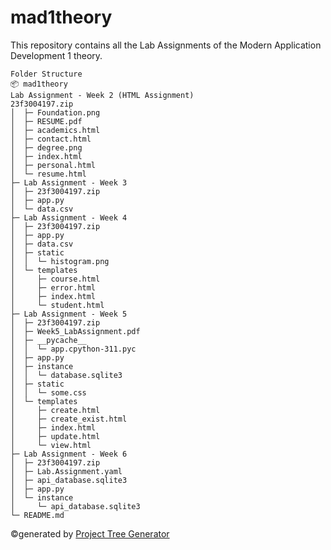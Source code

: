 # mad1theory
This repository contains all the Lab Assignments of the Modern Application Development 1 theory.


```
Folder Structure
📦 mad1theory
Lab Assignment - Week 2 (HTML Assignment)
23f3004197.zip
│  ├─ Foundation.png
│  ├─ RESUME.pdf
│  ├─ academics.html
│  ├─ contact.html
│  ├─ degree.png
│  ├─ index.html
│  ├─ personal.html
│  └─ resume.html
├─ Lab Assignment - Week 3
│  ├─ 23f3004197.zip
│  ├─ app.py
│  └─ data.csv
├─ Lab Assignment - Week 4
│  ├─ 23f3004197.zip
│  ├─ app.py
│  ├─ data.csv
│  ├─ static
│  │  └─ histogram.png
│  └─ templates
│     ├─ course.html
│     ├─ error.html
│     ├─ index.html
│     └─ student.html
├─ Lab Assignment - Week 5
│  ├─ 23f3004197.zip
│  ├─ Week5_LabAssignment.pdf
│  ├─ __pycache__
│  │  └─ app.cpython-311.pyc
│  ├─ app.py
│  ├─ instance
│  │  └─ database.sqlite3
│  ├─ static
│  │  └─ some.css
│  └─ templates
│     ├─ create.html
│     ├─ create_exist.html
│     ├─ index.html
│     ├─ update.html
│     └─ view.html
├─ Lab Assignment - Week 6
│  ├─ 23f3004197.zip
│  ├─ Lab.Assignment.yaml
│  ├─ api_database.sqlite3
│  ├─ app.py
│  └─ instance
│     └─ api_database.sqlite3
└─ README.md
```
©generated by [Project Tree Generator](https://woochanleee.github.io/project-tree-generator)
